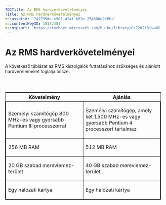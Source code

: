 ```yaml
---
TOCTitle: Az RMS hardverkövetelményei
Title: Az RMS hardverkövetelményei
ms:assetid: '247735de-e901-4f4f-b69e-254680d2f6ba'
ms:contentKeyID: 18122451
ms:mtpsurl: 'https://technet.microsoft.com/hu-hu/library/Cc720213(v=WS.10)'
---
```


Az RMS hardverkövetelményei
===========================

A következő táblázat az RMS kiszolgálók futtatásához szükséges és ajánlott hardverelemeket foglalja össze.

###  

<p> </p>
<table style="border:1px solid black;">
<colgroup>
<col width="50%" />
<col width="50%" />
</colgroup>
<thead>
<tr class="header">
<th>Követelmény</th>
<th>Ajánlás</th>
</tr>
</thead>
<tbody>
<tr class="odd">
<td style="border:1px solid black;"><p>Személyi számítógép 800 MHz-es vagy gyorsabb Pentium III processzorral</p></td>
<td style="border:1px solid black;"><p>Személyi számítógép, amely két 1500 MHz-es vagy gyorsabb Pentium 4 processzort tartalmaz</p></td>
</tr>  
<tr class="even">
<td style="border:1px solid black;"><p>256 MB RAM</p></td>
<td style="border:1px solid black;"><p>512 MB RAM</p></td>
</tr>  
<tr class="odd">
<td style="border:1px solid black;"><p>20 GB szabad merevlemez-terület</p></td>
<td style="border:1px solid black;"><p>40 GB szabad merevlemez-terület</p></td>
</tr>  
<tr class="even">
<td style="border:1px solid black;"><p>Egy hálózati kártya</p></td>
<td style="border:1px solid black;"><p>Egy hálózati kártya</p></td>
</tr>  
</tbody>  
</table>
